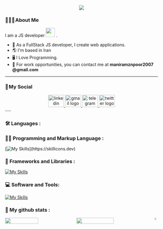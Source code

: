 <h1 align="center">
    <img src="https://readme-typing-svg.herokuapp.com/?lines=Welcome,+There!+👋;I'm+Mani+Ramezanpour;I'm+happy+to+meet+you,+my+dear!&center=true&font=Vazirmatn&weight=800&duration=3000&pause=1000&height=100&width=500&color=be185d&size=30">
</h1>

### 👨🏻‍🦱 About Me 

I am a JS developer <img src="https://media.giphy.com/media/WUlplcMpOCEmTGBtBW/giphy.gif" width="30"> .

- 🔭 As a FullStack JS developer, I create web applications.
- 🌎 I'm based in Iran
- 🖥 I Love Programming.
- 🤝 For work opportunities, you can contact me at **maniramznpoor2007    @gmail.com**

---

### 📌 My Social
<div align="center">
  <a href="https://www.linkedin.com/in/mani-ramezanpour/" target="_blank">
    <img src="https://raw.githubusercontent.com/maurodesouza/profile-readme-generator/master/src/assets/icons/social/linkedin/default.svg" width="52" height="40" alt="linkedin logo"  />
  </a> 
    <a href="maniramznpoor2007@gmail.com" target="_blank">
    <img src="https://raw.githubusercontent.com/maurodesouza/profile-readme-generator/master/src/assets/icons/social/gmail/default.svg" width="52" height="40" alt="gmail logo"  />
      </a>
  <a href="https://t.me/ManiRmp" target="_blank">
    <img src="https://raw.githubusercontent.com/maurodesouza/profile-readme-generator/master/src/assets/icons/social/telegram/default.svg" width="52" height="40" alt="telegram logo"  />
  </a>
  <a href="https://twitter.com/Manirmps" target="_blank">
    <img src="https://raw.githubusercontent.com/maurodesouza/profile-readme-generator/master/src/assets/icons/social/twitter/default.svg" width="52" height="40" alt="twitter logo"  />
  </a>
</div>
---

### 🛠  Languages :

### 👨‍💻 Programming and Markup Language :

[![My Skills](https://skillicons.dev/icons?i=html,css,js,nodejs,mongodb,mysql,)](https://skillicons.dev)

### 🧰 Frameworks and Libraries :
[![My Skills](https://skillicons.dev/icons?i=react,redux,express,tailwind,bootstrap,swiper)](https://skillicons.dev)
### 💻 Software and Tools:
[![My Skills](https://skillicons.dev/icons?i=vscode,visualstudio,postman,ps,git,github)](https://skillicons.dev)


### 🧰 My github stats :
<div  style="display: flex; flex-direction: row;>
  <a href="https://github.com/ManiRamezanpour">
    <img width="47%" height="auto" src="https://github-readme-stats-eight-theta.vercel.app/api?username=ManiRamezanpour&show_icons=true&theme=radical&include_all_commits=true&count_private=true"/>
<img width="50%" align="right" src="https://i.imgur.com/kWJpUr0.giff">
<a href="https://wakatime.com/@Manirmp" target="_blank">
  <img width="50%" align="right" src="https://github-readme-stats.vercel.app/api/wakatime?username=Manirmp
&border_radius=5px&border_color=fff&icon_color=58a6ff&show_icons=true&langs_count=10&theme=gruvbox">
<a/>

  </a>
</p>
